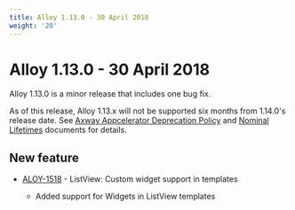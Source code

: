 ```yaml
---
title: Alloy 1.13.0 - 30 April 2018
weight: '20'
---
```


# Alloy 1.13.0 - 30 April 2018

Alloy 1.13.0 is a minor release that includes one bug fix.

As of this release, Alloy 1.13.x will not be supported six months from 1.14.0's release date. See [Axway Appcelerator Deprecation Policy](/guide/AMPLIFY_Appcelerator_Services_Overview/Axway_Appcelerator_Deprecation_Policy/) and [Nominal Lifetimes](/guide/AMPLIFY_Appcelerator_Services_Overview/Axway_Appcelerator_Product_Lifecycle/#nominal-lifetimes) documents for details.

## New feature

* [ALOY-1518](https://jira.appcelerator.org/browse/ALOY-1518) - ListView: Custom widget support in templates

    * Added support for Widgets in ListView templates
